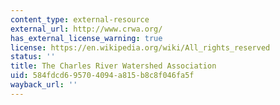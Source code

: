 ```yaml
---
content_type: external-resource
external_url: http://www.crwa.org/
has_external_license_warning: true
license: https://en.wikipedia.org/wiki/All_rights_reserved
status: ''
title: The Charles River Watershed Association
uid: 584fdcd6-9570-4094-a815-b8c8f046fa5f
wayback_url: ''
---
```

